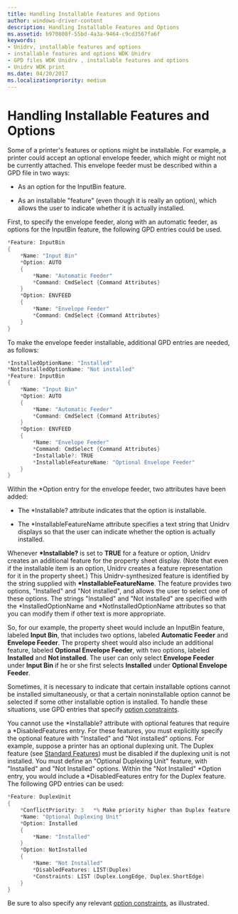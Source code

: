 ```yaml
---
title: Handling Installable Features and Options
author: windows-driver-content
description: Handling Installable Features and Options
ms.assetid: b970808f-55bd-4a3a-9464-c9cd3567fa6f
keywords:
- Unidrv, installable features and options
- installable features and options WDK Unidrv
- GPD files WDK Unidrv , installable features and options
- Unidrv WDK print
ms.date: 04/20/2017
ms.localizationpriority: medium
---
```


# Handling Installable Features and Options





Some of a printer's features or options might be installable. For example, a printer could accept an optional envelope feeder, which might or might not be currently attached. This envelope feeder must be described within a GPD file in two ways:

-   As an option for the InputBin feature.

-   As an installable "feature" (even though it is really an option), which allows the user to indicate whether it is actually installed.

First, to specify the envelope feeder, along with an automatic feeder, as options for the InputBin feature, the following GPD entries could be used.

```cpp
*Feature: InputBin
{
    *Name: "Input Bin"
    *Option: AUTO
    {
        *Name: "Automatic Feeder"
        *Command: CmdSelect {Command Attributes}
    }
    *Option: ENVFEED
    {
        *Name: "Envelope Feeder"
        *Command: CmdSelect {Command Attributes}
    }
}
```

To make the envelope feeder installable, additional GPD entries are needed, as follows:

```cpp
*InstalledOptionName: "Installed"
*NotInstalledOptionName: "Not installed"
*Feature: InputBin
{
    *Name: "Input Bin"
    *Option: AUTO
    {
        *Name: "Automatic Feeder"
        *Command: CmdSelect {Command Attributes}
    }
    *Option: ENVFEED
    {
        *Name: "Envelope Feeder"
        *Command: CmdSelect {Command Attributes}
        *Installable?: TRUE
        *InstallableFeatureName: "Optional Envelope Feeder"
    }
}
```

Within the \*Option entry for the envelope feeder, two attributes have been added:

-   The \*Installable? attribute indicates that the option is installable.

-   The \*InstallableFeatureName attribute specifies a text string that Unidrv displays so that the user can indicate whether the option is actually installed.

Whenever **\*Installable?** is set to **TRUE** for a feature or option, Unidrv creates an additional feature for the property sheet display. (Note that even if the installable item is an option, Unidrv creates a feature representation for it in the property sheet.) This Unidrv-synthesized feature is identified by the string supplied with **\*InstallableFeatureName**. The feature provides two options, "Installed" and "Not installed", and allows the user to select one of these options. The strings "Installed" and "Not installed" are specified with the \*InstalledOptionName and \*NotInstalledOptionName attributes so that you can modify them if other text is more appropriate.

So, for our example, the property sheet would include an InputBin feature, labeled **Input Bin**, that includes two options, labeled **Automatic Feeder** and **Envelope Feeder**. The property sheet would also include an additional feature, labeled **Optional Envelope Feeder**, with two options, labeled **Installed** and **Not installed**. The user can only select **Envelope Feeder** under **Input Bin** if he or she first selects **Installed** under **Optional Envelope Feeder**.

Sometimes, it is necessary to indicate that certain installable options cannot be installed simultaneously, or that a certain noninstallable option cannot be selected if some other installable option is installed. To handle these situations, use GPD entries that specify [option constraints](option-constraints.md).

You cannot use the \*Installable? attribute with optional features that require a \*DisabledFeatures entry. For these features, you must explicitly specify the optional feature with "Installed" and "Not installed" options. For example, suppose a printer has an optional duplexing unit. The Duplex feature (see [Standard Features](standard-features.md)) must be disabled if the duplexing unit is not installed. You must define an "Optional Duplexing Unit" feature, with "Installed" and "Not Installed" options. Within the "Not Installed" \*Option entry, you would include a \*DisabledFeatures entry for the Duplex feature. The following GPD entries can be used:

```cpp
*Feature: DuplexUnit
{
    *ConflictPriority: 3   *% Make priority higher than Duplex feature
    *Name: "Optional Duplexing Unit"
    *Option: Installed
    {
        *Name: "Installed"
    }
    *Option: NotInstalled
    {
        *Name: "Not Installed"
        *DisabledFeatures: LIST(Duplex)
        *Constraints: LIST (Duplex.LongEdge, Duplex.ShortEdge)
    }
}
```

Be sure to also specify any relevant [option constraints](option-constraints.md), as illustrated.

 

 




